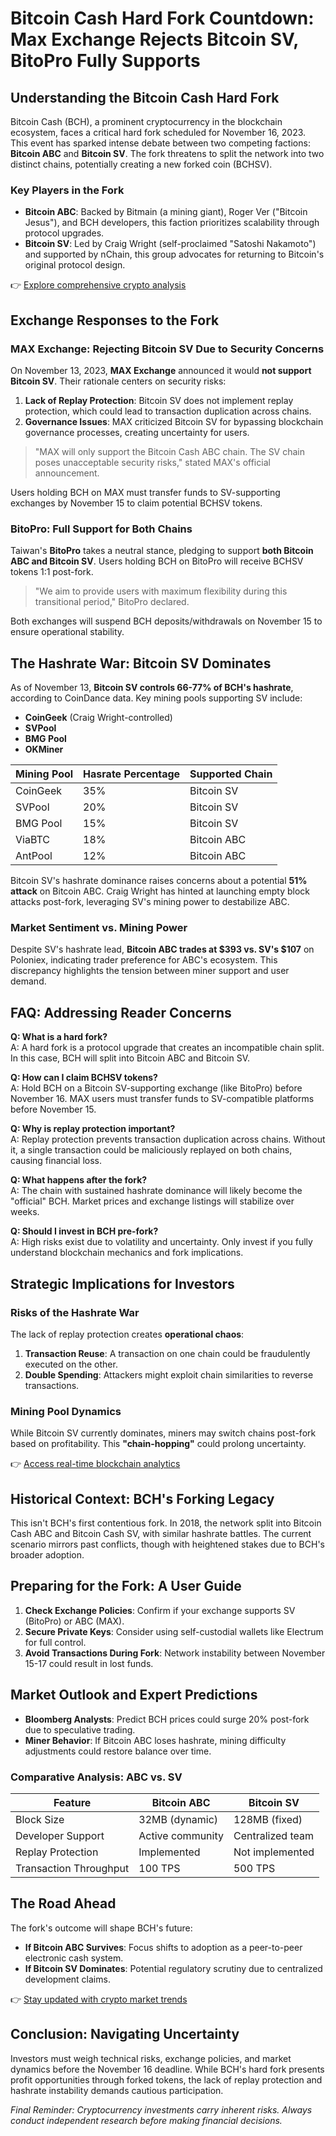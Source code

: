 # Bitcoin Cash Hard Fork Countdown: Max Exchange Rejects Bitcoin SV, BitoPro Fully Supports  

## Understanding the Bitcoin Cash Hard Fork  

Bitcoin Cash (BCH), a prominent cryptocurrency in the blockchain ecosystem, faces a critical hard fork scheduled for November 16, 2023. This event has sparked intense debate between two competing factions: **Bitcoin ABC** and **Bitcoin SV**. The fork threatens to split the network into two distinct chains, potentially creating a new forked coin (BCHSV).  

### Key Players in the Fork  
- **Bitcoin ABC**: Backed by Bitmain (a mining giant), Roger Ver ("Bitcoin Jesus"), and BCH developers, this faction prioritizes scalability through protocol upgrades.  
- **Bitcoin SV**: Led by Craig Wright (self-proclaimed "Satoshi Nakamoto") and supported by nChain, this group advocates for returning to Bitcoin's original protocol design.  

👉 [Explore comprehensive crypto analysis](https://bit.ly/okx-bonus)  

## Exchange Responses to the Fork  

### MAX Exchange: Rejecting Bitcoin SV Due to Security Concerns  
On November 13, 2023, **MAX Exchange** announced it would **not support Bitcoin SV**. Their rationale centers on security risks:  
1. **Lack of Replay Protection**: Bitcoin SV does not implement replay protection, which could lead to transaction duplication across chains.  
2. **Governance Issues**: MAX criticized Bitcoin SV for bypassing blockchain governance processes, creating uncertainty for users.  

> "MAX will only support the Bitcoin Cash ABC chain. The SV chain poses unacceptable security risks," stated MAX's official announcement.  

Users holding BCH on MAX must transfer funds to SV-supporting exchanges by November 15 to claim potential BCHSV tokens.  

### BitoPro: Full Support for Both Chains  
Taiwan's **BitoPro** takes a neutral stance, pledging to support **both Bitcoin ABC and Bitcoin SV**. Users holding BCH on BitoPro will receive BCHSV tokens 1:1 post-fork.  

> "We aim to provide users with maximum flexibility during this transitional period," BitoPro declared.  

Both exchanges will suspend BCH deposits/withdrawals on November 15 to ensure operational stability.  

## The Hashrate War: Bitcoin SV Dominates  

As of November 13, **Bitcoin SV controls 66-77% of BCH's hashrate**, according to CoinDance data. Key mining pools supporting SV include:  
- **CoinGeek** (Craig Wright-controlled)  
- **SVPool**  
- **BMG Pool**  
- **OKMiner**  

| Mining Pool      | Hasrate Percentage | Supported Chain |  
|------------------|--------------------|-----------------|  
| CoinGeek         | 35%                | Bitcoin SV      |  
| SVPool           | 20%                | Bitcoin SV      |  
| BMG Pool         | 15%                | Bitcoin SV      |  
| ViaBTC           | 18%                | Bitcoin ABC     |  
| AntPool          | 12%                | Bitcoin ABC     |  

Bitcoin SV's hashrate dominance raises concerns about a potential **51% attack** on Bitcoin ABC. Craig Wright has hinted at launching empty block attacks post-fork, leveraging SV's mining power to destabilize ABC.  

### Market Sentiment vs. Mining Power  
Despite SV's hashrate lead, **Bitcoin ABC trades at $393 vs. SV's $107** on Poloniex, indicating trader preference for ABC's ecosystem. This discrepancy highlights the tension between miner support and user demand.  

## FAQ: Addressing Reader Concerns  

**Q: What is a hard fork?**  
A: A hard fork is a protocol upgrade that creates an incompatible chain split. In this case, BCH will split into Bitcoin ABC and Bitcoin SV.  

**Q: How can I claim BCHSV tokens?**  
A: Hold BCH on a Bitcoin SV-supporting exchange (like BitoPro) before November 16. MAX users must transfer funds to SV-compatible platforms before November 15.  

**Q: Why is replay protection important?**  
A: Replay protection prevents transaction duplication across chains. Without it, a single transaction could be maliciously replayed on both chains, causing financial loss.  

**Q: What happens after the fork?**  
A: The chain with sustained hashrate dominance will likely become the "official" BCH. Market prices and exchange listings will stabilize over weeks.  

**Q: Should I invest in BCH pre-fork?**  
A: High risks exist due to volatility and uncertainty. Only invest if you fully understand blockchain mechanics and fork implications.  

## Strategic Implications for Investors  

### Risks of the Hashrate War  
The lack of replay protection creates **operational chaos**:  
1. **Transaction Reuse**: A transaction on one chain could be fraudulently executed on the other.  
2. **Double Spending**: Attackers might exploit chain similarities to reverse transactions.  

### Mining Pool Dynamics  
While Bitcoin SV currently dominates, miners may switch chains post-fork based on profitability. This **"chain-hopping"** could prolong uncertainty.  

👉 [Access real-time blockchain analytics](https://bit.ly/okx-bonus)  

## Historical Context: BCH's Forking Legacy  

This isn't BCH's first contentious fork. In 2018, the network split into Bitcoin Cash ABC and Bitcoin Cash SV, with similar hashrate battles. The current scenario mirrors past conflicts, though with heightened stakes due to BCH's broader adoption.  

## Preparing for the Fork: A User Guide  

1. **Check Exchange Policies**: Confirm if your exchange supports SV (BitoPro) or ABC (MAX).  
2. **Secure Private Keys**: Consider using self-custodial wallets like Electrum for full control.  
3. **Avoid Transactions During Fork**: Network instability between November 15-17 could result in lost funds.  

## Market Outlook and Expert Predictions  

- **Bloomberg Analysts**: Predict BCH prices could surge 20% post-fork due to speculative trading.  
- **Miner Behavior**: If Bitcoin ABC loses hashrate, mining difficulty adjustments could restore balance over time.  

### Comparative Analysis: ABC vs. SV  

| Feature                | Bitcoin ABC          | Bitcoin SV           |  
|------------------------|----------------------|----------------------|  
| Block Size             | 32MB (dynamic)       | 128MB (fixed)        |  
| Developer Support      | Active community     | Centralized team     |  
| Replay Protection      | Implemented          | Not implemented      |  
| Transaction Throughput | 100 TPS              | 500 TPS              |  

## The Road Ahead  

The fork's outcome will shape BCH's future:  
- **If Bitcoin ABC Survives**: Focus shifts to adoption as a peer-to-peer electronic cash system.  
- **If Bitcoin SV Dominates**: Potential regulatory scrutiny due to centralized development claims.  

👉 [Stay updated with crypto market trends](https://bit.ly/okx-bonus)  

## Conclusion: Navigating Uncertainty  

Investors must weigh technical risks, exchange policies, and market dynamics before the November 16 deadline. While BCH's hard fork presents profit opportunities through forked tokens, the lack of replay protection and hashrate instability demands cautious participation.  

*Final Reminder: Cryptocurrency investments carry inherent risks. Always conduct independent research before making financial decisions.*